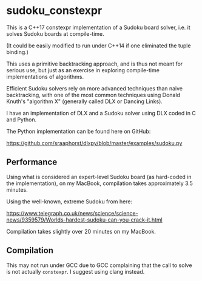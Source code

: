 # sudoku_constexpr

This is a C++17 constexpr implementation of a Sudoku board solver, i.e. it solves Sudoku boards
at compile-time.

(It could be easily modified to run under C++14 if one eliminated the tuple binding.)

This uses a primitive backtracking approach, and is thus not meant for serious use,
but just as an exercise in exploring compile-time implementations of algorithms.

Efficient Sudoku solvers rely on more advanced techniques than naive backtracking, with one of
the most common techniques using Donald Knuth's "algorithm X" (generally called DLX or Dancing
Links).

I have an implementation of DLX and a Sudoku solver using DLX coded in C and Python.

The Python implementation can be found here on GitHub:

https://github.com/sraaphorst/dlxpy/blob/master/examples/sudoku.py

## Performance

Using what is considered an expert-level Sudoku board (as hard-coded in the implementation), on my MacBook, compilation takes approximately 3.5 minutes.

Using the well-known, extreme Sudoku from here:

https://www.telegraph.co.uk/news/science/science-news/9359579/Worlds-hardest-sudoku-can-you-crack-it.html

Compilation takes slightly over 20 minutes on my MacBook.

## Compilation

This may not run under GCC due to GCC complaining that the call to solve is not actually `constexpr`. I suggest using clang instead.
